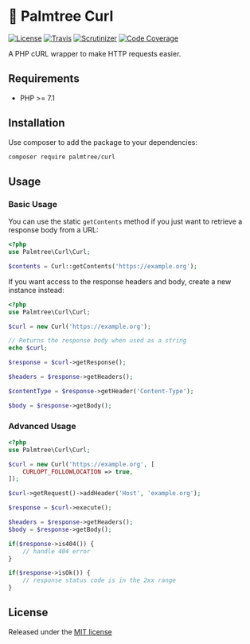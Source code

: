 # :palm_tree: Palmtree Curl

[![License](http://img.shields.io/packagist/l/palmtree/curl.svg)](LICENSE)
[![Travis](https://img.shields.io/travis/palmtreephp/curl.svg)](https://travis-ci.org/palmtreephp/curl)
[![Scrutinizer](https://img.shields.io/scrutinizer/g/palmtreephp/curl.svg)](https://scrutinizer-ci.com/g/palmtreephp/curl/)
[![Code Coverage](https://scrutinizer-ci.com/g/palmtreephp/curl/badges/coverage.png)](https://scrutinizer-ci.com/g/palmtreephp/curl/)

A PHP cURL wrapper to make HTTP requests easier.

## Requirements
* PHP >= 7.1

## Installation

Use composer to add the package to your dependencies:
```bash
composer require palmtree/curl
```

## Usage

### Basic Usage
You can use the static `getContents` method if you just want to retrieve a response body from a URL:

```php
<?php
use Palmtree\Curl\Curl;

$contents = Curl::getContents('https://example.org'); 
```

If you want access to the response headers and body, create a new instance instead:

```php
<?php
use Palmtree\Curl\Curl;

$curl = new Curl('https://example.org');

// Returns the response body when used as a string
echo $curl;

$response = $curl->getResponse();

$headers = $response->getHeaders();

$contentType = $response->getHeader('Content-Type');

$body = $response->getBody();
```

### Advanced Usage

```php
<?php
use Palmtree\Curl\Curl;

$curl = new Curl('https://example.org', [
    CURLOPT_FOLLOWLOCATION => true,
]);

$curl->getRequest()->addHeader('Host', 'example.org');

$response = $curl->execute();

$headers = $response->getHeaders();
$body = $response->getBody();

if($response->is404()) {
    // handle 404 error
}

if($response->isOk()) {
    // response status code is in the 2xx range
}

```

## License

Released under the [MIT license](LICENSE)
